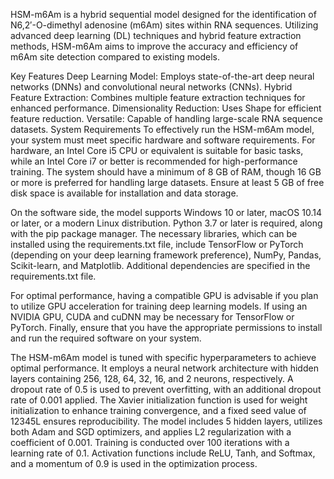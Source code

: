 HSM-m6Am is a hybrid sequential model designed for the identification of N6,2′-O-dimethyl adenosine (m6Am) sites within RNA sequences. Utilizing advanced deep learning (DL) techniques and hybrid feature extraction methods, HSM-m6Am aims to improve the accuracy and efficiency of m6Am site detection compared to existing models.

Key Features
Deep Learning Model: Employs state-of-the-art deep neural networks (DNNs) and convolutional neural networks (CNNs).
Hybrid Feature Extraction: Combines multiple feature extraction techniques for enhanced performance.
Dimensionality Reduction: Uses Shape for efficient feature reduction.
Versatile: Capable of handling large-scale RNA sequence datasets.
System Requirements
To effectively run the HSM-m6Am model, your system must meet specific hardware and software requirements. For hardware, an Intel Core i5 CPU or equivalent is suitable for basic tasks, while an Intel Core i7 or better is recommended for high-performance training. The system should have a minimum of 8 GB of RAM, though 16 GB or more is preferred for handling large datasets. Ensure at least 5 GB of free disk space is available for installation and data storage.

On the software side, the model supports Windows 10 or later, macOS 10.14 or later, or a modern Linux distribution. Python 3.7 or later is required, along with the pip package manager. The necessary libraries, which can be installed using the requirements.txt file, include TensorFlow or PyTorch (depending on your deep learning framework preference), NumPy, Pandas, Scikit-learn, and Matplotlib. Additional dependencies are specified in the requirements.txt file.

For optimal performance, having a compatible GPU is advisable if you plan to utilize GPU acceleration for training deep learning models. If using an NVIDIA GPU, CUDA and cuDNN may be necessary for TensorFlow or PyTorch. Finally, ensure that you have the appropriate permissions to install and run the required software on your system.

The HSM-m6Am model is tuned with specific hyperparameters to achieve optimal performance. It employs a neural network architecture with hidden layers containing 256, 128, 64, 32, 16, and 2 neurons, respectively. A dropout rate of 0.5 is used to prevent overfitting, with an additional dropout rate of 0.001 applied. The Xavier initialization function is used for weight initialization to enhance training convergence, and a fixed seed value of 12345L ensures reproducibility. The model includes 5 hidden layers, utilizes both Adam and SGD optimizers, and applies L2 regularization with a coefficient of 0.001. Training is conducted over 100 iterations with a learning rate of 0.1. Activation functions include ReLU, Tanh, and Softmax, and a momentum of 0.9 is used in the optimization process.
